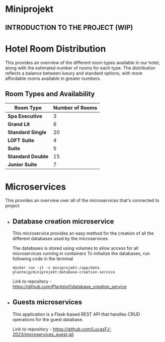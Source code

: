 # Miniprojekt
## INTRODUCTION TO THE PROJECT (WIP)



# Hotel Room Distribution

This provides an overview of the different room types available in our hotel, along with the estimated number of rooms for each type. The distribution reflects a balance between luxury and standard options, with more affordable rooms available in greater numbers.

## Room Types and Availability

| Room Type          | Number of Rooms |
|--------------------|-----------------|
| **Spa Executive**  | 3               |
| **Grand Lit**      | 6               |
| **Standard Single**| 20              |
| **LOFT Suite**     | 4               |
| **Suite**          | 5               |
| **Standard Double**| 15              |
| **Junior Suite**   | 7               |





# Microservices 
This provides an overview over all of the microservices that's connected to project

* ## Database creation microservice
  This microservice provides an easy method for the creation of all the different databases used by the microservices

  The databases is stored using volumes to allow access for all microservices running in containers
  To initialize the databases, run following code in the terminal 

  ```
  docker run -it -v miniprojekt:/app/data planteig/miniprojekt:database-creation-service
  ```
  Link to repository - https://github.com/Planteig1/database_creation_service

* ## Guests microservices
  This application is a Flask-based REST API that handles CRUD operations for the guest database. 

  Link to repository - https://github.com/LucasFJ-2023/microservices_guest.git






